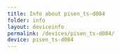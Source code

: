 ```yaml
---
title: Info about pisen_ts-d084
folder: info
layout: deviceinfo
permalink: /devices/pisen_ts-d084/
device: pisen_ts-d084
---
```

